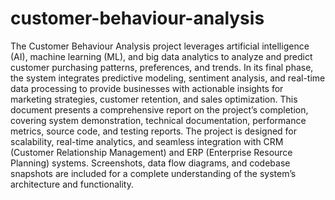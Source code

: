 # customer-behaviour-analysis

The Customer Behaviour Analysis project leverages artificial intelligence (AI), machine learning (ML), and big data analytics to analyze and predict customer purchasing patterns, preferences, and trends. In its final phase, the system integrates predictive modeling, sentiment analysis, and real-time data processing to provide businesses with actionable insights for marketing strategies, customer retention, and sales optimization. This document presents a comprehensive report on the project’s completion, covering system demonstration, technical documentation, performance metrics, source code, and testing reports. The project is designed for scalability, real-time analytics, and seamless integration with CRM (Customer Relationship Management) and ERP (Enterprise Resource Planning) systems. Screenshots, data flow diagrams, and codebase snapshots are included for a complete understanding of the system’s architecture and functionality.
